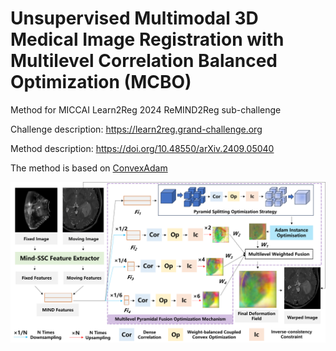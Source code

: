 # Unsupervised Multimodal 3D Medical Image Registration with Multilevel Correlation Balanced Optimization (MCBO)

Method for MICCAI Learn2Reg 2024 ReMIND2Reg sub-challenge

Challenge description: https://learn2reg.grand-challenge.org

Method description: https://doi.org/10.48550/arXiv.2409.05040

The method is based on [ConvexAdam](https://github.com/multimodallearning/convexAdam)

![image](https://github.com/wjiazheng/MCBO/blob/main/fig1.png)
